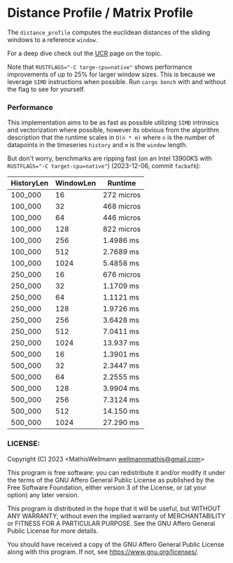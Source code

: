 # Distance Profile / Matrix Profile
The `distance_profile` computes the euclidean distances of the sliding windows to a reference `window`.

For a deep dive check out the [UCR](https://www.cs.ucr.edu/~eamonn/MatrixProfile.html) page on the topic.

Note that `RUSTFLAGS="-C targe-cpu=native"` shows performance improvements of up to 25% for larger window sizes.
This is because we leverage `SIMD` instructions when possible.
Run `cargo bench` with and without the flag to see for yourself.

### Performance
This implementation aims to be as fast as possible utilizing `SIMD` intrinsics and vectorization where possible,
however its obvious from the algorithm description that the runtime scales in `O(n * m)` where `n` is the number of datapoints
in the timeseries `history` and `m` is the `window` length.

But don't worry, benchmarks are ripping fast (on an Intel 13900KS with `RUSTFLAGS="-C target-cpu=native"`) (2023-12-06, commit `facbaf6`):

| HistoryLen | WindowLen | Runtime     |
|------------|-----------|-------------|
| 100_000    |   16      |  272 micros |
| 100_000    |   32      |  468 micros |
| 100_000    |   64      |  446 micros |
| 100_000    |  128      |  822 micros |
| 100_000    |  256      |  1.4986 ms  |
| 100_000    |  512      |  2.7689 ms  |
| 100_000    | 1024      |  5.4858 ms  |
| 250_000    |   16      |  676 micros |
| 250_000    |   32      |  1.1709 ms  |
| 250_000    |   64      |  1.1121 ms  |
| 250_000    |  128      |  1.9726 ms  |
| 250_000    |  256      |  3.6428 ms  |
| 250_000    |  512      |  7.0411 ms  |
| 250_000    | 1024      | 13.937  ms  |
| 500_000    |   16      |  1.3901 ms  |
| 500_000    |   32      |  2.3447 ms  |
| 500_000    |   64      |  2.2555 ms  |
| 500_000    |  128      |  3.9904 ms  |
| 500_000    |  256      |  7.3124 ms  |
| 500_000    |  512      | 14.150  ms  |
| 500_000    | 1024      | 27.290  ms  |

### LICENSE:
Copyright (C) 2023 <MathisWellmann wellmannmathis@gmail.com>

This program is free software: you can redistribute it and/or modify it under the terms of the GNU Affero General Public License as published by the Free Software Foundation, either version 3 of the License, or (at your option) any later version.

This program is distributed in the hope that it will be useful, but WITHOUT ANY WARRANTY; without even the implied warranty of MERCHANTABILITY or FITNESS FOR A PARTICULAR PURPOSE. See the GNU Affero General Public License for more details.

You should have received a copy of the GNU Affero General Public License along with this program. If not, see https://www.gnu.org/licenses/.
